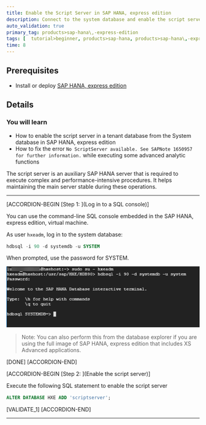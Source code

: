 ```yaml
---
title: Enable the Script Server in SAP HANA, express edition
description: Connect to the system database and enable the script server
auto_validation: true
primary_tag: products>sap-hana\,-express-edition
tags: [  tutorial>beginner, products>sap-hana, products>sap-hana\,-express-edition ]
time: 8
---
```


## Prerequisites  
 - Install or deploy [SAP HANA, express edition](https://developers.sap.com/topics/sap-hana-express.html#flowchart)

## Details
### You will learn  
  - How to enable the script server in a tenant database from the System database in SAP HANA, express edition
  - How to fix the error `No ScriptServer available. See SAPNote 1650957 for further information.` while executing some advanced analytic functions

The script server is an auxiliary SAP HANA server that is required to execute complex and performance-intensive procedures. It helps maintaining the main server stable during these operations.

---

[ACCORDION-BEGIN [Step 1: ](Log in to a SQL console)]

You can use the command-line SQL console embedded in the SAP HANA, express edition, virtual machine.

As user `hxeadm`, log in to the system database:

```SQL
hdbsql -i 90 -d systemdb -u SYSTEM
```

When prompted, use the password for SYSTEM.

![Log in to hdbsql](1.png)

> Note: You can also perform this from the database explorer if you are using the full image of SAP HANA, express edition that includes XS Advanced applications.


[DONE]
[ACCORDION-END]

[ACCORDION-BEGIN [Step 2: ](Enable the script server)]

Execute the following SQL statement to enable the script server

```SQL
ALTER DATABASE HXE ADD 'scriptserver';
```


[VALIDATE_1]
[ACCORDION-END]

---
